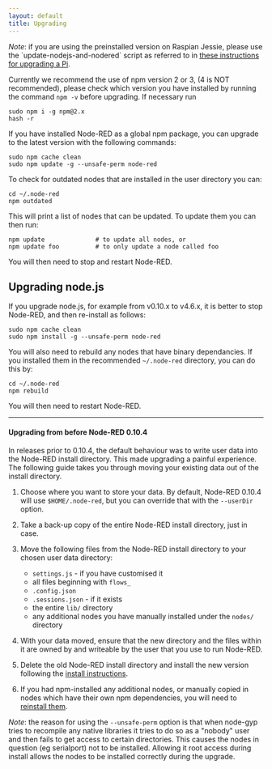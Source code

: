 ```yaml
---
layout: default
title: Upgrading
---
```


<div class="doc-callout"><em>Note</em>: if you are using the preinstalled version
on Raspian Jessie, please use the `update-nodejs-and-nodered` script as referred to in <a href="/docs/hardware/raspberrypi#upgrading">these instructions for upgrading a Pi</a>.</div>

Currently we recommend the use of npm version 2 or 3, (4 is NOT recommended), please check which version you
have installed by running the command `npm -v` before upgrading. If necessary run

    sudo npm i -g npm@2.x
    hash -r

If you have installed Node-RED as a global npm package, you can upgrade to the
latest version with the following commands:

    sudo npm cache clean
    sudo npm update -g --unsafe-perm node-red

To check for outdated nodes that are installed in the user directory you can:

    cd ~/.node-red
    npm outdated

This will print a list of nodes that can be updated. To update them you can then run:

    npm update              # to update all nodes, or
    npm update foo          # to only update a node called foo

You will then need to stop and restart Node-RED.

## Upgrading node.js

If you upgrade node.js, for example from v0.10.x to v4.6.x, it is better to stop
Node-RED, and then re-install as follows:

    sudo npm cache clean
    sudo npm install -g --unsafe-perm node-red

You will also need to rebuild any nodes that have binary dependancies. If you
installed them in the recommended `~/.node-red` directory, you can do this by:

    cd ~/.node-red
    npm rebuild

You will then need to restart Node-RED.

----

#### Upgrading from before Node-RED 0.10.4

In releases prior to 0.10.4, the default behaviour was to write user data into
the Node-RED install directory. This made upgrading a painful experience. The
following guide takes you through moving your existing data out of the install
directory.

1. Choose where you want to store your data. By default, Node-RED 0.10.4 will
   use `$HOME/.node-red`, but you can override that with the `--userDir` option.

2. Take a back-up copy of the entire Node-RED install directory, just in case.

3. Move the following files from the Node-RED install directory to your chosen
   user data directory:

   - `settings.js` - if you have customised it
   - all files beginning with `flows_`
   - `.config.json`
   - `.sessions.json` - if it exists
   - the entire `lib/` directory
   - any additional nodes you have manually installed under the `nodes/` directory

4. With your data moved, ensure that the new directory and the files within it are
owned by and writeable by the user that you use to run Node-RED.

5. Delete the old Node-RED install directory and install the
   new version following the [install instructions](installation).

6. If you had npm-installed any additional nodes, or manually copied in nodes
   which have their own npm dependencies, you will need to [reinstall them](adding-nodes).

_Note_: the reason for using the `--unsafe-perm` option is that when node-gyp tries
to recompile any native libraries it tries to do so as a "nobody" user and then
fails to get access to certain directories. This causes the nodes in question
(eg serialport) not to be installed. Allowing it root access during install
allows the nodes to be installed correctly during the upgrade.
